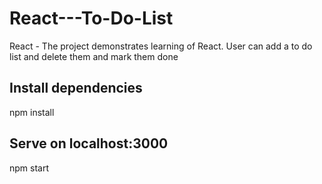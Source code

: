# React---To-Do-List
React  - The project demonstrates learning of React. User can add a to do list and delete them and mark them done

## Install dependencies
npm install

## Serve on localhost:3000
npm start
